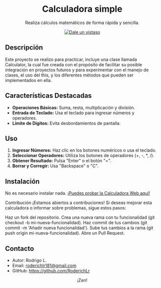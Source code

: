<!-- Título -->
<p align="center">
  <h1 align="center">Calculadora simple</h1>
  <p align="center">Realiza cálculos matemáticos de forma rápida y sencilla.</p>
</p>

<!-- Botones de Demo y Contribución -->
<p align="center">
  <a href="https://roderichlr.github.io/calculadora/" target="_blank">
    <img src="https://img.shields.io/badge/Dale un vistaso-brightgreen" alt="Dale un vistaso">
  </a>

</p>

<!-- Descripción y Características -->
## Descripción

Este proyecto se realizo para practicar, incluye una clase llamada Calculator, la cual fue creada con el propósito de facilitar su posible integración en proyectos futuros y para experimentar con el manejo de clases, el uso del this, y los diferentes métodos que pueden ser implementados en ella.

## Características Destacadas

- **Operaciones Básicas:** Suma, resta, multiplicación y división.
- **Entrada de Teclado:** Usa el teclado para ingresar números y operadores.
- **Límite de Dígitos:** Evita desbordamientos de pantalla.

<!-- Instrucciones de Uso -->
## Uso

1. **Ingresar Números:** Haz clic en los botones numéricos o usa el teclado.
2. **Seleccionar Operadores:** Utiliza los botones de operadores (+, -, *, /).
3. **Obtener Resultado:** Pulsa "Enter" o el botón "=".
4. **Borrar y Corregir:** Usa "Backspace" o "C".

<!-- Instalación -->
## Instalación

No es necesario instalar nada. [¡Puedes probar la Calculadora Web aquí!](https://roderichlr.github.io/calculadora/)

<!-- Contribución -->
Contribución
¡Estamos abiertos a contribuciones! Si deseas mejorar esta calculadora o informar sobre problemas, sigue estos pasos:

Haz un fork del repositorio.
Crea una nueva rama con tu funcionalidad (git checkout -b mi-nueva-funcionalidad).
Haz commit de tus cambios (git commit -m 'Añadir nueva funcionalidad').
Sube tus cambios a la rama (git push origin mi-nueva-funcionalidad).
Abre un Pull Request.

<!-- Contacto -->
## Contacto

- Autor: Rodrigo L.
- Email: <roderichlr181@gmail.com>
- GitHub: <https://github.com/RoderichLr>

<!-- Pie de Página -->
<p align="center">
  ¡Zen!
</p>
